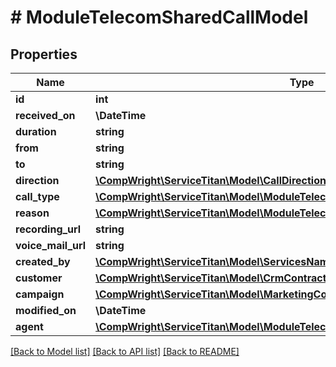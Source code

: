 # # ModuleTelecomSharedCallModel

## Properties

Name | Type | Description | Notes
------------ | ------------- | ------------- | -------------
**id** | **int** |  |
**received_on** | **\DateTime** |  |
**duration** | **string** |  |
**from** | **string** |  |
**to** | **string** |  |
**direction** | [**\CompWright\ServiceTitan\Model\CallDirection**](CallDirection.md) |  |
**call_type** | [**\CompWright\ServiceTitan\Model\ModuleTelecomSharedDetailedCallModelCallType**](ModuleTelecomSharedDetailedCallModelCallType.md) |  | [optional]
**reason** | [**\CompWright\ServiceTitan\Model\ModuleTelecomSharedCallReasonModel**](ModuleTelecomSharedCallReasonModel.md) |  |
**recording_url** | **string** |  |
**voice_mail_url** | **string** |  |
**created_by** | [**\CompWright\ServiceTitan\Model\ServicesNamedModel**](ServicesNamedModel.md) |  |
**customer** | [**\CompWright\ServiceTitan\Model\CrmContractsCustomersCustomerModel**](CrmContractsCustomersCustomerModel.md) |  |
**campaign** | [**\CompWright\ServiceTitan\Model\MarketingCoreCampaignModel**](MarketingCoreCampaignModel.md) |  |
**modified_on** | **\DateTime** |  |
**agent** | [**\CompWright\ServiceTitan\Model\ModuleTelecomSharedCallAgentModel**](ModuleTelecomSharedCallAgentModel.md) |  |

[[Back to Model list]](../../README.md#models) [[Back to API list]](../../README.md#endpoints) [[Back to README]](../../README.md)
